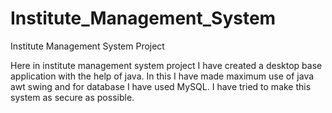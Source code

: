 # Institute_Management_System
Institute Management System Project

Here in institute management system project I have created a desktop base application with the help of java.
In this I have made maximum use of java awt swing and for database I have used MySQL.
I have tried to make this system as secure as possible.
